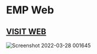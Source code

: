 # EMP Web

## [VISIT WEB](https://emp-one.vercel.app/)


![Screenshot 2022-03-28 001645](https://user-images.githubusercontent.com/64467248/160297052-5b80c2ff-d559-4066-bd28-7bce5fe571ff.jpg)
